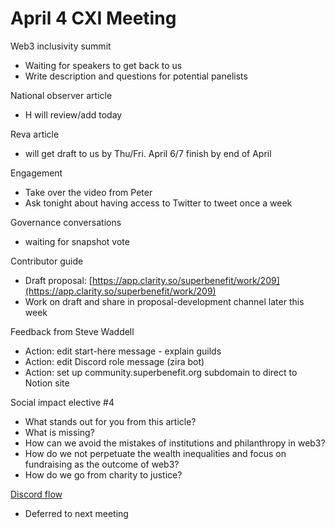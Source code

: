 
# April 4 CXI Meeting
Web3 inclusivity summit
- Waiting for speakers to get back to us
- Write description and questions for potential panelists

National observer article
- H will review/add today

Reva article
- will get draft to us by Thu/Fri. April 6/7 finish by end of April

Engagement
- Take over the video from Peter
- Ask tonight about having access to Twitter to tweet once a week

Governance conversations
- waiting for snapshot vote

Contributor guide
- Draft proposal: [https://app.clarity.so/superbenefit/work/209](https://app.clarity.so/superbenefit/work/209) 
- Work on draft and share in proposal-development channel later this week

Feedback from Steve Waddell
- Action: edit start-here message - explain guilds
- Action: edit Discord role message (zira bot)
- Action: set up community.superbenefit.org subdomain to direct to Notion site

Social impact elective #4
- What stands out for you from this article?
- What is missing?
- How can we avoid the mistakes of institutions and philanthropy in web3?
- How do we not perpetuate the wealth inequalities and focus on fundraising as the outcome of web3?
- How do we go from charity to justice?

[Discord flow](https://app.clarity.so/superbenefit/work/191)
- Deferred to next meeting


